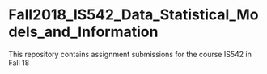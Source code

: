 # Fall2018_IS542_Data_Statistical_Models_and_Information
This repository contains assignment submissions for the course IS542 in Fall 18
